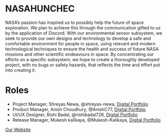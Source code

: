 # NASAHUNCHEC
NASA’s passion has inspired us to possibly help the future of space exploration. We plan to achieve this through the communication gifted to us by the application of Discord. With our environmental sensor subsystem, we seek to provide our own designs and technology to develop a safe and comfortable environment for people in space, using relevant and modern technological techniques to ensure the health and success of future NASA missions and other scientific endeavours in space. By concentrating our efforts on a specific subsystem, we hope to create a thoroughly developed project, with no bugs or safety hazards, that reflects the time and effort put into creating it.

# Roles
- Project Manager, Shreyas Newa, @shreyas-newa, [Digital Portfolio](https://www.codermerlin.academy/users/shreyas-newa/Digital%20Portfolio/index.html)
- Product Manager, Anish Choudhury, @AnishC77, [Digital Portfolio](https://codermerlin.academy/users/anish-choudhury/Digital%20Portfolio/index.html)
- UI/UX Designer, Rishi Badal, @rishibadal726, [Digital Portfolio](https://codermerlin.academy/users/rishi-badal/Digital%20Portfolio/index.html)
- Release Manager, Mukesh kalikaya, @Mukesh-Kalikaya, [Digital Portfolio](https://www.codermerlin.academy/users/mukesh-kalikaya/Digital%20Portfolio/index.html)

[Our Website](https://allen-isd-computer-science.github.io/REPO_NASA_EnvironmentalControls_2024/)
